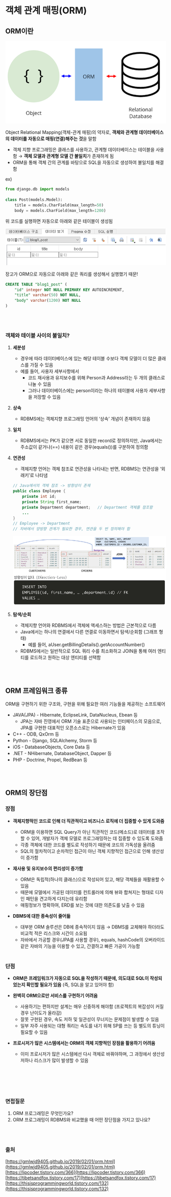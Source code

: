 # 객체 관계 매핑(ORM)
## ORM이란

![orm_1.png](./image/orm_1.png)   

Object Relational Mapping(객체-관계 매핑)의 약자로, **객체와 관계형 데이터베이스의 데이터를 자동으로 매핑(연결)해주는 것**을 말함

- 객체 지향 프로그래밍은 클래스를 사용하고, 관계형 데이터베이스는 테이블을 사용함
→ **객체 모델과 관계형 모델 간 불일치**가 존재하게 됨
- ORM을 통해 객체 간의 관계를 바탕으로 SQL을 자동으로 생성하여 불일치를 해결함

ex)

```python
from django.db import models

class Post(models.Model):
    title = models.CharField(max_length=50)
    body = models.CharField(max_length=1200)
```

위 코드를 실행하면 자동으로 아래와 같은 테이블이 생성됨

![orm_3.png](./image/orm_3.png)

장고가 ORM으로 자동으로 아래와 같은 쿼리를 생성해서 실행했기 때문!

```sql
CREATE TABLE "blog1_post" (
    "id" integer NOT NULL PRIMARY KEY AUTOINCREMENT, 
    "title" varchar(50) NOT NULL,
    "body" varchar(1200) NOT NULL
)
```

<br></br>
### 객체와 테이블 사이의 불일치?

1. **세분성** 
    - 경우에 따라 데이터베이스에 있는 해당 테이블 수보다 객체 모델이 더 많은 클래스를 가질 수 있음
    - 예를 들어, 사용자 세부사항에서
        - 코드 재사용과 유지보수를 위해 Person과 Address라는 두 개의 클래스로 나눌 수 있음
        - 그러나 데이터베이스에는 person이라는 하나의 테이블에 사용자 세부사항을 저장할 수 있음
2. **상속** 
    - RDBMS에는 객체지향 프로그래밍 언어의 ‘상속’ 개념이 존재하지 않음
3. **일치** 
    - RDBMS에서는 PK가 같으면 서로 동일한 record로 정의하지만, Java에서는 주소값이 같거나(==) 내용이 같은 경우(equals())를 구분하여 정의함
4. **연관성**
    - 객체지향 언어는 객체 참조로 연관성을 나타내는 반면, RDBMS는 연관성을 ‘외래키’로 나타냄
    
    ```java
    // Java에서의 객체 참조 -> 방향성이 존재
    public class Employee {
        private int id;
        private String first_name;
        private Department department;   // Department 객체를 참조함
        ...
    }
    // Employee -> Department
    // 자바에서 양방향 관계가 필요한 경우, 연관을 두 번 정의해야 함 
    ```
    
    ![orm_2.png](./image/orm_2.png)
    

5. **탐색/순회**
    - 객체지향 언어와 RDBMS에서 객체에 액세스하는 방법은 근본적으로 다름
    - Java에서는 하나의 연결에서 다른 연결로 이동하면서 탐색/순회함 (그래프 형태)
        - 예를 들어, aUser.getBillingDetails().getAccountNumber()
    - RDBMS에서는 일반적으로 SQL 쿼리 수를 최소화하고 JOIN을 통해 여러 엔티티를 로드하고 원하는 대상 엔티티를 선택함

<br></br>

## ORM 프레임워크 종류
ORM을 구현하기 위한 구조와, 구현을 위해 필요한 여러 기능들을 제공하는 소프트웨어

- JAVA(JPA) - Hibernate, EclipseLink, DataNucleus, Ebean 등
    - JPA는 자바 진영에서 ORM 기술 표준으로 사용되는 인터페이스의 모음으로, JPA를 구현한 대표적인 오픈소스로는 Hibernate가 있음
- C++ - ODB, QxOrm 등
- Python - Django, SQLAlchemy, Storm 등
- iOS - DatabaseObjects, Core Data 등
- .NET - NHibernate, DatabaseObject, Dapper 등
- PHP - Doctrine, Propel, RedBean 등

<br></br>

## ORM의 장단점
### 장점    
- **객체지향적인 코드로 인해 더 직관적이고 비즈니스 로직에 더 집중할 수 있게 도와줌**
    - ORM을 이용하면 SQL Query가 아닌 직관적인 코드(메소드)로 데이터를 조작할 수 있어, 개발자가 객체 모델로 프로그래밍하는 데 집중할 수 있도록 도와줌
    - 각종 객체에 대한 코드를 별도로 작성하기 때문에 코드의 가독성을 올려줌
    - SQL의 절차적이고 순차적인 접근이 아닌 객체 지향적인 접근으로 인해 생산성이 증가함
    
- **재사용 및 유지보수의 편리성이 증가함**
    - ORM은 독립적(하나의 클래스)으로 작성되어 있고, 해당 객체들을 재활용할 수 있음
    - 때문에 모델에서 가공된 데이터를 컨트롤러에 의해 뷰와 합쳐지는 형태로 디자인 패턴을 견고하게 다지는데 유리함
    - 매핑정보가 명확하여, ERD를 보는 것에 대한 의존도를 낮출 수 있음
    
- **DBMS에 대한 종속성이 줄어듦**
    - 대부분 ORM 솔루션은 DB에 종속적이지 않음 → DBMS를 교체해야 하더라도 비교적 적은 리스크와 시간이 소요됨
    - 자바에서 가공할 경우(JPA를 사용할 경우), equals, hashCode의 오버라이드 같은 자바의 기능을 이용할 수 있고, 간결하고 빠른 가공이 가능함
<br></br>
### 단점
- **ORM은 프레임워크가 자동으로 SQL을 작성하기 때문에, 의도대로 SQL이 작성되었는지 확인할 필요가 있음** (즉, SQL을 알고 있어야 함)

- **완벽히 ORM으로만 서비스를 구현하기 어려움**
    - 사용하기는 편하지만 설계는 매우 신중하게 해야함 (프로젝트의 복잡성이 커질 경우 난이도가 올라감)
    - 잘못 구현된 경우, 속도 저하 및 일관성이 무너지는 문제점이 발생할 수 있음
    - 일부 자주 사용되는 대형 쿼리는 속도를 내기 위해 SP를 쓰는 등 별도의 튜닝이 필요할 수 있음
    
- **프로시저가 많은 시스템에서는 ORM의 객체 지향적인 장점을 활용하기 어려움**
    - 이미 프로시저가 많은 시스템에선 다시 객체로 바꿔야하며, 그 과정에서 생산성 저하나 리스크가 많이 발생할 수 있음

<br></br>
<br></br>

### 면접질문   
1. ORM 프로그래밍은 무엇인가요?
2. ORM 프로그래밍이 RDBMS와 비교했을 때 어떤 장단점을 가지고 있나요?

<br></br>
### 출처
[https://gmlwjd9405.github.io/2019/02/01/orm.html](https://gmlwjd9405.github.io/2019/02/01/orm.html)     
[https://lipcoder.tistory.com/366](https://lipcoder.tistory.com/366)      
[https://tibetsandfox.tistory.com/17](https://tibetsandfox.tistory.com/17)      
[https://thisisprogrammingworld.tistory.com/132](https://thisisprogrammingworld.tistory.com/132)
